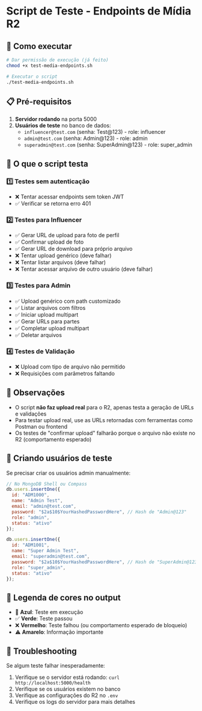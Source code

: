 # Script de Teste - Endpoints de Mídia R2

## 🚀 Como executar

```bash
# Dar permissão de execução (já feito)
chmod +x test-media-endpoints.sh

# Executar o script
./test-media-endpoints.sh
```

## 📋 Pré-requisitos

1. **Servidor rodando** na porta 5000
2. **Usuários de teste** no banco de dados:
   - `influencer@test.com` (senha: Test@123) - role: influencer
   - `admin@test.com` (senha: Admin@123) - role: admin
   - `superadmin@test.com` (senha: SuperAdmin@123) - role: super_admin

## 🧪 O que o script testa

### 1️⃣ **Testes sem autenticação**
- ❌ Tentar acessar endpoints sem token JWT
- ✅ Verificar se retorna erro 401

### 2️⃣ **Testes para Influencer**
- ✅ Gerar URL de upload para foto de perfil
- ✅ Confirmar upload de foto
- ✅ Gerar URL de download para próprio arquivo
- ❌ Tentar upload genérico (deve falhar)
- ❌ Tentar listar arquivos (deve falhar)
- ❌ Tentar acessar arquivo de outro usuário (deve falhar)

### 3️⃣ **Testes para Admin**
- ✅ Upload genérico com path customizado
- ✅ Listar arquivos com filtros
- ✅ Iniciar upload multipart
- ✅ Gerar URLs para partes
- ✅ Completar upload multipart
- ✅ Deletar arquivos

### 4️⃣ **Testes de Validação**
- ❌ Upload com tipo de arquivo não permitido
- ❌ Requisições com parâmetros faltando

## 📝 Observações

- O script **não faz upload real** para o R2, apenas testa a geração de URLs e validações
- Para testar upload real, use as URLs retornadas com ferramentas como Postman ou frontend
- Os testes de "confirmar upload" falharão porque o arquivo não existe no R2 (comportamento esperado)

## 🔧 Criando usuários de teste

Se precisar criar os usuários admin manualmente:

```javascript
// No MongoDB Shell ou Compass
db.users.insertOne({
  id: "ADM1000",
  name: "Admin Test",
  email: "admin@test.com",
  password: "$2a$10$YourHashedPasswordHere", // Hash de "Admin@123"
  role: "admin",
  status: "ativo"
});

db.users.insertOne({
  id: "ADM1001", 
  name: "Super Admin Test",
  email: "superadmin@test.com",
  password: "$2a$10$YourHashedPasswordHere", // Hash de "SuperAdmin@123"
  role: "super_admin",
  status: "ativo"
});
```

## 🎨 Legenda de cores no output

- 🔵 **Azul**: Teste em execução
- ✅ **Verde**: Teste passou
- ❌ **Vermelho**: Teste falhou (ou comportamento esperado de bloqueio)
- ⚠️ **Amarelo**: Informação importante

## 🐛 Troubleshooting

Se algum teste falhar inesperadamente:

1. Verifique se o servidor está rodando: `curl http://localhost:5000/health`
2. Verifique se os usuários existem no banco
3. Verifique as configurações do R2 no `.env`
4. Verifique os logs do servidor para mais detalhes
